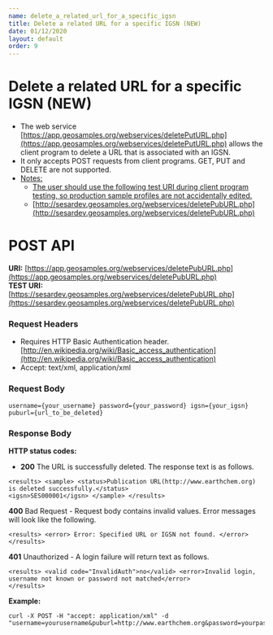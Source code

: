 ```yaml
---
name: delete_a_related_url_for_a_specific_igsn
title: Delete a related URL for a specific IGSN (NEW)
date: 01/12/2020
layout: default
order: 9
---
```


# Delete a related URL for a specific IGSN (NEW)
- The web service [https://app.geosamples.org/webservices/deletePutURL.php](https://app.geosamples.org/webservices/deletePutURL.php) allows the client program to delete a URL that is associated with an IGSN.
- It only accepts POST requests from client programs. GET, PUT and DELETE are not supported.
- <ins>Notes:</ins>
  - <ins>The user should use the following test URI during client program testing, so production sample profiles are not accidentally edited.</ins>
  - [http://sesardev.geosamples.org/webservices/deletePubURL.php](http://sesardev.geosamples.org/webservices/deletePubURL.php)

# POST API
**URI:** [https://app.geosamples.org/webservices/deletePubURL.php](https://app.geosamples.org/webservices/deletePubURL.php)   
**TEST URI:** [https://sesardev.geosamples.org/webservices/deletePubURL.php](https://sesardev.geosamples.org/webservices/deletePubURL.php)
### Request Headers
- Requires HTTP Basic Authentication header. [http://en.wikipedia.org/wiki/Basic_access_authentication](http://en.wikipedia.org/wiki/Basic_access_authentication)
- Accept: text/xml, application/xml
### Request Body

```
username={your_username} password={your_password} igsn={your_igsn} puburl={url_to_be_deleted}
```

### Response Body
**HTTP status codes:**
- **200** The URL is successfully deleted. The response text is as follows.

```
<results> <sample> <status>Publication URL(http://www.earthchem.org) is deleted successfully.</status>
<igsn>SES000001</igsn> </sample> </results>
```

**400** Bad Request - Request body contains invalid values. Error messages will look like the following.

```
<results> <error> Error: Specified URL or IGSN not found. </error> </results>
```

**401** Unauthorized - A login failure will return text as follows.

```
<results> <valid code="InvalidAuth">no</valid> <error>Invalid login, username not known or password not matched</error> 
</results>
```

**Example:**

```
curl -X POST -H "accept: application/xml" -d
"username=yourusername&puburl=http://www.earthchem.org&password=yourpassword&igsn=SES000001";
```
